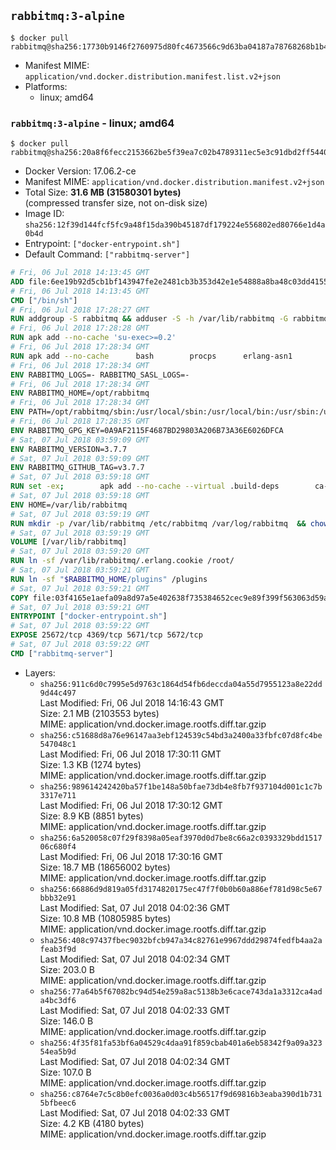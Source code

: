 ## `rabbitmq:3-alpine`

```console
$ docker pull rabbitmq@sha256:17730b9146f2760975d80fc4673566c9d63ba04187a78768268b1b49dd6c492c
```

-	Manifest MIME: `application/vnd.docker.distribution.manifest.list.v2+json`
-	Platforms:
	-	linux; amd64

### `rabbitmq:3-alpine` - linux; amd64

```console
$ docker pull rabbitmq@sha256:20a8f6fecc2153662be5f39ea7c02b4789311ec5e3c91dbd2ff5440996750e1d
```

-	Docker Version: 17.06.2-ce
-	Manifest MIME: `application/vnd.docker.distribution.manifest.v2+json`
-	Total Size: **31.6 MB (31580301 bytes)**  
	(compressed transfer size, not on-disk size)
-	Image ID: `sha256:12f39d144fcf5fc9a48f15da390b45187df179224e556802ed80766e1d4a0b4d`
-	Entrypoint: `["docker-entrypoint.sh"]`
-	Default Command: `["rabbitmq-server"]`

```dockerfile
# Fri, 06 Jul 2018 14:13:45 GMT
ADD file:6ee19b92d5cb1bf143947fe2e2481cb3b353d42e1e54888a8ba48c03dd4155f2 in / 
# Fri, 06 Jul 2018 14:13:45 GMT
CMD ["/bin/sh"]
# Fri, 06 Jul 2018 17:28:27 GMT
RUN addgroup -S rabbitmq && adduser -S -h /var/lib/rabbitmq -G rabbitmq rabbitmq
# Fri, 06 Jul 2018 17:28:28 GMT
RUN apk add --no-cache 'su-exec>=0.2'
# Fri, 06 Jul 2018 17:28:34 GMT
RUN apk add --no-cache 		bash 		procps 		erlang-asn1 		erlang-hipe 		erlang-crypto 		erlang-eldap 		erlang-inets 		erlang-mnesia 		erlang 		erlang-os-mon 		erlang-public-key 		erlang-sasl 		erlang-ssl 		erlang-syntax-tools 		erlang-xmerl
# Fri, 06 Jul 2018 17:28:34 GMT
ENV RABBITMQ_LOGS=- RABBITMQ_SASL_LOGS=-
# Fri, 06 Jul 2018 17:28:34 GMT
ENV RABBITMQ_HOME=/opt/rabbitmq
# Fri, 06 Jul 2018 17:28:34 GMT
ENV PATH=/opt/rabbitmq/sbin:/usr/local/sbin:/usr/local/bin:/usr/sbin:/usr/bin:/sbin:/bin
# Fri, 06 Jul 2018 17:28:35 GMT
ENV RABBITMQ_GPG_KEY=0A9AF2115F4687BD29803A206B73A36E6026DFCA
# Sat, 07 Jul 2018 03:59:09 GMT
ENV RABBITMQ_VERSION=3.7.7
# Sat, 07 Jul 2018 03:59:09 GMT
ENV RABBITMQ_GITHUB_TAG=v3.7.7
# Sat, 07 Jul 2018 03:59:18 GMT
RUN set -ex; 		apk add --no-cache --virtual .build-deps 		ca-certificates 		gnupg 		libressl 		wget 		xz 	; 		wget -O rabbitmq-server.tar.xz.asc "https://github.com/rabbitmq/rabbitmq-server/releases/download/$RABBITMQ_GITHUB_TAG/rabbitmq-server-generic-unix-${RABBITMQ_VERSION}.tar.xz.asc"; 	wget -O rabbitmq-server.tar.xz     "https://github.com/rabbitmq/rabbitmq-server/releases/download/$RABBITMQ_GITHUB_TAG/rabbitmq-server-generic-unix-${RABBITMQ_VERSION}.tar.xz"; 		export GNUPGHOME="$(mktemp -d)"; 	gpg --keyserver ha.pool.sks-keyservers.net --recv-keys "$RABBITMQ_GPG_KEY"; 	gpg --batch --verify rabbitmq-server.tar.xz.asc rabbitmq-server.tar.xz; 	rm -rf "$GNUPGHOME"; 		mkdir -p "$RABBITMQ_HOME"; 	tar 		--extract 		--verbose 		--file rabbitmq-server.tar.xz 		--directory "$RABBITMQ_HOME" 		--strip-components 1 	; 	rm -f rabbitmq-server.tar.xz*; 		grep -qE '^SYS_PREFIX=\$\{RABBITMQ_HOME\}$' "$RABBITMQ_HOME/sbin/rabbitmq-defaults"; 	sed -ri 's!^(SYS_PREFIX=).*$!\1!g' "$RABBITMQ_HOME/sbin/rabbitmq-defaults"; 	grep -qE '^SYS_PREFIX=$' "$RABBITMQ_HOME/sbin/rabbitmq-defaults"; 		apk del .build-deps
# Sat, 07 Jul 2018 03:59:18 GMT
ENV HOME=/var/lib/rabbitmq
# Sat, 07 Jul 2018 03:59:19 GMT
RUN mkdir -p /var/lib/rabbitmq /etc/rabbitmq /var/log/rabbitmq 	&& chown -R rabbitmq:rabbitmq /var/lib/rabbitmq /etc/rabbitmq /var/log/rabbitmq 	&& chmod -R 777 /var/lib/rabbitmq /etc/rabbitmq /var/log/rabbitmq
# Sat, 07 Jul 2018 03:59:19 GMT
VOLUME [/var/lib/rabbitmq]
# Sat, 07 Jul 2018 03:59:20 GMT
RUN ln -sf /var/lib/rabbitmq/.erlang.cookie /root/
# Sat, 07 Jul 2018 03:59:21 GMT
RUN ln -sf "$RABBITMQ_HOME/plugins" /plugins
# Sat, 07 Jul 2018 03:59:21 GMT
COPY file:03f4165e1aefa09a8d97a5e402638f735384652cec9e89f399f563063d59ab58 in /usr/local/bin/ 
# Sat, 07 Jul 2018 03:59:21 GMT
ENTRYPOINT ["docker-entrypoint.sh"]
# Sat, 07 Jul 2018 03:59:22 GMT
EXPOSE 25672/tcp 4369/tcp 5671/tcp 5672/tcp
# Sat, 07 Jul 2018 03:59:22 GMT
CMD ["rabbitmq-server"]
```

-	Layers:
	-	`sha256:911c6d0c7995e5d9763c1864d54fb6deccda04a55d7955123a8e22dd9d44c497`  
		Last Modified: Fri, 06 Jul 2018 14:16:43 GMT  
		Size: 2.1 MB (2103553 bytes)  
		MIME: application/vnd.docker.image.rootfs.diff.tar.gzip
	-	`sha256:c51688d8a76e96147aa3ebf124539c54bd3a2400a33fbfc07d8fc4be547048c1`  
		Last Modified: Fri, 06 Jul 2018 17:30:11 GMT  
		Size: 1.3 KB (1274 bytes)  
		MIME: application/vnd.docker.image.rootfs.diff.tar.gzip
	-	`sha256:989614242420ba57f1be148a50bfae73db4e8fb7f937104d001c1c7b3317e711`  
		Last Modified: Fri, 06 Jul 2018 17:30:12 GMT  
		Size: 8.9 KB (8851 bytes)  
		MIME: application/vnd.docker.image.rootfs.diff.tar.gzip
	-	`sha256:6a520058c07f29f8398a05eaf3970d0d7be8c66a2c0393329bdd151706c680f4`  
		Last Modified: Fri, 06 Jul 2018 17:30:16 GMT  
		Size: 18.7 MB (18656002 bytes)  
		MIME: application/vnd.docker.image.rootfs.diff.tar.gzip
	-	`sha256:66886d9d819a05fd3174820175ec47f7f0b0b60a886ef781d98c5e67bbb32e91`  
		Last Modified: Sat, 07 Jul 2018 04:02:36 GMT  
		Size: 10.8 MB (10805985 bytes)  
		MIME: application/vnd.docker.image.rootfs.diff.tar.gzip
	-	`sha256:408c97437fbec9032bfcb947a34c82761e9967ddd29874fedfb4aa2afeab3f9d`  
		Last Modified: Sat, 07 Jul 2018 04:02:34 GMT  
		Size: 203.0 B  
		MIME: application/vnd.docker.image.rootfs.diff.tar.gzip
	-	`sha256:77a64b5f67082bc94d54e259a8ac5138b3e6cace743da1a3312ca4ada4bc3df6`  
		Last Modified: Sat, 07 Jul 2018 04:02:33 GMT  
		Size: 146.0 B  
		MIME: application/vnd.docker.image.rootfs.diff.tar.gzip
	-	`sha256:4f35f81fa53bf6a04529c4daa91f859cbab401a6eb58342f9a09a32354ea5b9d`  
		Last Modified: Sat, 07 Jul 2018 04:02:34 GMT  
		Size: 107.0 B  
		MIME: application/vnd.docker.image.rootfs.diff.tar.gzip
	-	`sha256:c8764e7c5c8b0efc0036a0d03c4b56517f9d69816b3eaba390d1b7315bfbeec6`  
		Last Modified: Sat, 07 Jul 2018 04:02:33 GMT  
		Size: 4.2 KB (4180 bytes)  
		MIME: application/vnd.docker.image.rootfs.diff.tar.gzip
